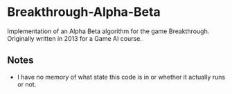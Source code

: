 # Breakthrough-Alpha-Beta
Implementation of an Alpha Beta algorithm for the game Breakthrough. Originally written in 2013 for a Game AI course.

## Notes
- I have no memory of what state this code is in or whether it actually runs or not.
